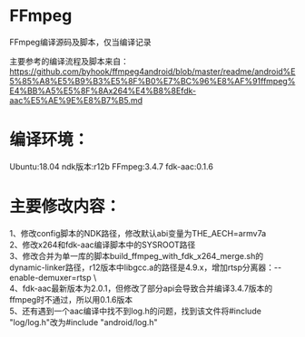 # FFmpeg
FFmpeg编译源码及脚本，仅当编译记录

主要参考的编译流程及脚本来自：https://github.com/byhook/ffmpeg4android/blob/master/readme/android%E5%85%A8%E5%B9%B3%E5%8F%B0%E7%BC%96%E8%AF%91ffmpeg%E4%BB%A5%E5%8F%8Ax264%E4%B8%8Efdk-aac%E5%AE%9E%E8%B7%B5.md

编译环境：
====
Ubuntu:18.04   ndk版本:r12b  FFmpeg:3.4.7  fdk-aac:0.1.6

主要修改内容：  
====
1、修改config脚本的NDK路径，修改默认abi变量为THE_AECH=armv7a  
2、修改x264和fdk-aac编译脚本中的SYSROOT路径  
3、修改合并为单一库的脚本build_ffmpeg_with_fdk_x264_merge.sh的dynamic-linker路径，r12版本中libgcc.a的路径是4.9.x，增加rtsp分离器：--enable-demuxer=rtsp \  
4、fdk-aac最新版本为2.0.1，但修改了部分api会导致合并编译3.4.7版本的ffmpeg时不通过，所以用0.1.6版本  
5、还有遇到一个aac编译中找不到log.h的问题，找到该文件将#include "log/log.h"改为#include "android/log.h"  
